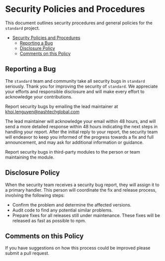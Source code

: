 # Security Policies and Procedures

This document outlines security procedures and general policies for the `standard` project.

-   [Security Policies and Procedures](#security-policies-and-procedures)
    -   [Reporting a Bug](#reporting-a-bug)
    -   [Disclosure Policy](#disclosure-policy)
    -   [Comments on this Policy](#comments-on-this-policy)

## Reporting a Bug

The `standard` team and community take all security bugs in `standard` seriously. Thank you for improving the security of `standard`. We appreciate your efforts and responsible disclosure and will make every effort to acknowledge your contributions.

Report security bugs by emailing the lead maintainer at <khoi.lenguyen@nashtechglobal.com>

The lead maintainer will acknowledge your email within 48 hours, and will send a more detailed response within 48 hours indicating the next steps in handling your report. After the initial reply to your report, the security team will endeavor to keep you informed of the progress towards a fix and full announcement, and may ask for additional information or guidance.

Report security bugs in third-party modules to the person or team maintaining the module.

## Disclosure Policy

When the security team receives a security bug report, they will assign it to a primary handler. This person will coordinate the fix and release process, involving the following steps:

-   Confirm the problem and determine the affected versions.
-   Audit code to find any potential similar problems.
-   Prepare fixes for all releases still under maintenance. These fixes will be released as fast as possible to npm.

## Comments on this Policy

If you have suggestions on how this process could be improved please submit a pull request.
